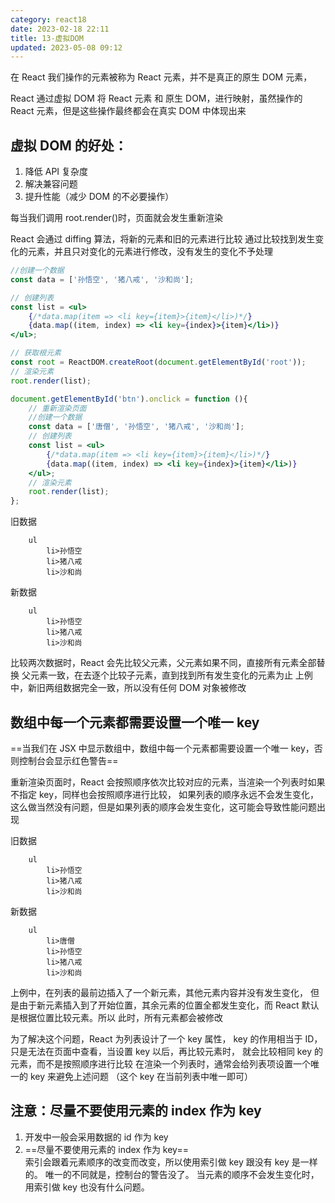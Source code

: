 ```yaml
---
category: react18
date: 2023-02-18 22:11
title: 13-虚拟DOM
updated: 2023-05-08 09:12
---
```


在 React 我们操作的元素被称为 React 元素，并不是真正的原生 DOM 元素，

React 通过虚拟 DOM 将 React 元素 和 原生 DOM，进行映射，虽然操作的 React 元素，但是这些操作最终都会在真实 DOM 中体现出来

## 虚拟 DOM 的好处：

1. 降低 API 复杂度
2. 解决兼容问题
3. 提升性能（减少 DOM 的不必要操作）

每当我们调用 root.render()时，页面就会发生重新渲染

React 会通过 diffing 算法，将新的元素和旧的元素进行比较
通过比较找到发生变化的元素，并且只对变化的元素进行修改，没有发生的变化不予处理

```jsx
//创建一个数据
const data = ['孙悟空', '猪八戒', '沙和尚'];

// 创建列表
const list = <ul>
    {/*data.map(item => <li key={item}>{item}</li>)*/}
    {data.map((item, index) => <li key={index}>{item}</li>)}
</ul>;

// 获取根元素
const root = ReactDOM.createRoot(document.getElementById('root'));
// 渲染元素
root.render(list);

document.getElementById('btn').onclick = function (){
    // 重新渲染页面
    //创建一个数据
    const data = ['唐僧', '孙悟空', '猪八戒', '沙和尚'];
    // 创建列表
    const list = <ul>
        {/*data.map(item => <li key={item}>{item}</li>)*/}
        {data.map((item, index) => <li key={index}>{item}</li>)}
    </ul>;
    // 渲染元素
    root.render(list);
};
```

旧数据

```
    ul
        li>孙悟空
        li>猪八戒
        li>沙和尚
```

新数据

```
    ul
        li>孙悟空
        li>猪八戒
        li>沙和尚
```

比较两次数据时，React 会先比较父元素，父元素如果不同，直接所有元素全部替换
父元素一致，在去逐个比较子元素，直到找到所有发生变化的元素为止
上例中，新旧两组数据完全一致，所以没有任何 DOM 对象被修改

## 数组中每一个元素都需要设置一个唯一 key

==当我们在 JSX 中显示数组中，数组中每一个元素都需要设置一个唯一 key，否则控制台会显示红色警告==

重新渲染页面时，React 会按照顺序依次比较对应的元素，当渲染一个列表时如果不指定 key，同样也会按照顺序进行比较，
如果列表的顺序永远不会发生变化，这么做当然没有问题，但是如果列表的顺序会发生变化，这可能会导致性能问题出现

旧数据

```
    ul
        li>孙悟空
        li>猪八戒
        li>沙和尚
```

新数据

```
    ul
        li>唐僧
        li>孙悟空
        li>猪八戒
        li>沙和尚
```

上例中，在列表的最前边插入了一个新元素，其他元素内容并没有发生变化，
但是由于新元素插入到了开始位置，其余元素的位置全都发生变化，而 React 默认是根据位置比较元素。所以 此时，所有元素都会被修改

为了解决这个问题，React 为列表设计了一个 key 属性，
key 的作用相当于 ID，只是无法在页面中查看，当设置 key 以后，再比较元素时，
就会比较相同 key 的元素，而不是按照顺序进行比较
在渲染一个列表时，通常会给列表项设置一个唯一的 key 来避免上述问题
（这个 key 在当前列表中唯一即可）

## 注意：尽量不要使用元素的 index 作为 key

1. 开发中一般会采用数据的 id 作为 key
2. ==尽量不要使用元素的 index 作为 key==  
   索引会跟着元素顺序的改变而改变，所以使用索引做 key 跟没有 key 是一样的。
   唯一的不同就是，控制台的警告没了。
   当元素的顺序不会发生变化时，用索引做 key 也没有什么问题。